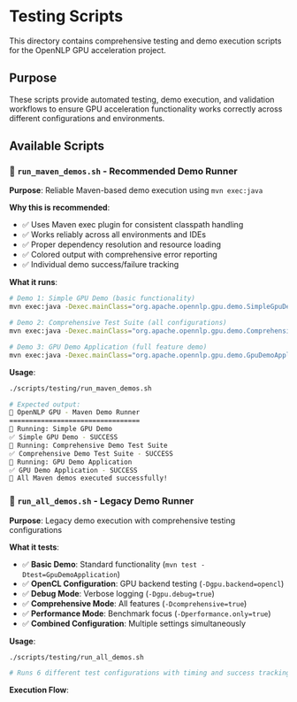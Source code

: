 # Testing Scripts

This directory contains comprehensive testing and demo execution scripts for the OpenNLP GPU acceleration project.

## Purpose

These scripts provide automated testing, demo execution, and validation workflows to ensure GPU acceleration functionality works correctly across different configurations and environments.

## Available Scripts

### 🚀 `run_maven_demos.sh` - Recommended Demo Runner
**Purpose**: Reliable Maven-based demo execution using `mvn exec:java`

**Why this is recommended**:
- ✅ Uses Maven exec plugin for consistent classpath handling
- ✅ Works reliably across all environments and IDEs
- ✅ Proper dependency resolution and resource loading
- ✅ Colored output with comprehensive error reporting
- ✅ Individual demo success/failure tracking

**What it runs**:
```bash
# Demo 1: Simple GPU Demo (basic functionality)
mvn exec:java -Dexec.mainClass="org.apache.opennlp.gpu.demo.SimpleGpuDemo"

# Demo 2: Comprehensive Test Suite (all configurations)  
mvn exec:java -Dexec.mainClass="org.apache.opennlp.gpu.demo.ComprehensiveDemoTestSuite"

# Demo 3: GPU Demo Application (full feature demo)
mvn exec:java -Dexec.mainClass="org.apache.opennlp.gpu.demo.GpuDemoApplication"
```

**Usage**:
```bash
./scripts/testing/run_maven_demos.sh

# Expected output:
🚀 OpenNLP GPU - Maven Demo Runner
=================================
🧪 Running: Simple GPU Demo
✅ Simple GPU Demo - SUCCESS
🧪 Running: Comprehensive Demo Test Suite  
✅ Comprehensive Demo Test Suite - SUCCESS
🧪 Running: GPU Demo Application
✅ GPU Demo Application - SUCCESS
🎉 All Maven demos executed successfully!
```

### 🎨 `run_all_demos.sh` - Legacy Demo Runner
**Purpose**: Legacy demo execution with comprehensive testing configurations

**What it tests**:
- ✅ **Basic Demo**: Standard functionality (`mvn test -Dtest=GpuDemoApplication`)
- ✅ **OpenCL Configuration**: GPU backend testing (`-Dgpu.backend=opencl`)
- ✅ **Debug Mode**: Verbose logging (`-Dgpu.debug=true`)
- ✅ **Comprehensive Mode**: All features (`-Dcomprehensive=true`)
- ✅ **Performance Mode**: Benchmark focus (`-Dperformance.only=true`)
- ✅ **Combined Configuration**: Multiple settings simultaneously

**Usage**:
```bash
./scripts/testing/run_all_demos.sh

# Runs 6 different test configurations with timing and success tracking
```

**Execution Flow**:
